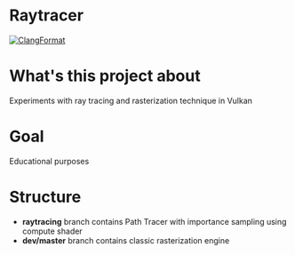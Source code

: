 # Raytracer

[![ClangFormat](https://github.com/BykadorovR/Raytracer/actions/workflows/clang-format-check.yml/badge.svg)](https://github.com/BykadorovR/Raytracer/actions/workflows/clang-format-check.yml)

# What's this project about

Experiments with ray tracing and rasterization technique in Vulkan

# Goal

Educational purposes

# Structure

- **raytracing** branch contains Path Tracer with importance sampling using compute shader
- **dev/master** branch contains classic rasterization engine

